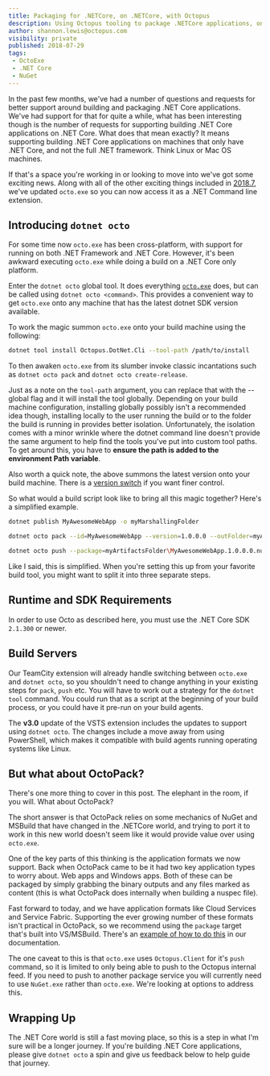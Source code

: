 ```yaml
---
title: Packaging for .NETCore, on .NETCore, with Octopus
description: Using Octopus tooling to package .NETCore applications, on .NETCore
author: shannon.lewis@octopus.com
visibility: private
published: 2018-07-29
tags:
 - OctoExe
 - .NET Core
 - NuGet
---
```



In the past few months, we've had a number of questions and requests for better support around building and packaging .NET Core applications. We've had support for that for quite a while, what has been interesting though is the number of requests for supporting building .NET Core applications on .NET Core. What does that mean exactly? It means supporting building .NET Core applications on machines that only have .NET Core, and not the full .NET framework. Think Linux or Mac OS machines.

If that's a space you're working in or looking to move into we've got some exciting news. Along with all of the other exciting things included in [2018.7](https://octopus.com/blog/octopus-release-2018.7), we've updated `octo.exe` so you can now access it as a .NET Command line extension.

## Introducing `dotnet octo`

For some time now `octo.exe` has been cross-platform, with support for running on both .NET Framework and .NET Core. However, it's been awkward executing `octo.exe` while doing a build on a .NET Core only platform.

Enter the `dotnet octo` global tool. It does everything [`octo.exe`](https://octopus.com/docs/api-and-integration/octo.exe-command-line) does, but can be called using `dotnet octo <command>`. This provides a convenient way to get `octo.exe` onto any machine that has the latest dotnet SDK version available.

To work the magic summon `octo.exe` onto your build machine using the following:
```bash
dotnet tool install Octopus.DotNet.Cli --tool-path /path/to/install
```

To then awaken `octo.exe` from its slumber invoke classic incantations such as `dotnet octo pack` and `dotnet octo create-release`.

Just as a note on the `tool-path` argument, you can replace that with the --global flag and it will install the tool globally. Depending on your build machine configuration, installing globally possibly isn't a recommended idea though, installing locally to the user running the build or to the folder the build is running in provides better isolation. Unfortunately, the isolation comes with a minor wrinkle where the dotnet command line doesn't provide the same argument to help find the tools you've put into custom tool paths. To get around this, you have to **ensure the path is added to the environment Path variable**.

Also worth a quick note, the above summons the latest version onto your build machine. There is a [version switch](https://docs.microsoft.com/en-us/dotnet/core/tools/dotnet-tool-install) if you want finer control.

So what would a build script look like to bring all this magic together? Here's a simplified example.
```bash
dotnet publish MyAwesomeWebApp -o myMarshallingFolder

dotnet octo pack --id=MyAwesomeWebApp --version=1.0.0.0 --outFolder=myArtifactsFolder --basePath=myMarshallingFolder

dotnet octo push --package=myArtifactsFolder\MyAwesomeWebApp.1.0.0.0.nupkg --server=https://my.octopus.url --apiKey API-XXXXXXXXXXXXXXXX
```

Like I said, this is simplified. When you're setting this up from your favorite build tool, you might want to split it into three separate steps.

## Runtime and SDK Requirements

In order to use Octo as described here, you must use the .NET Core SDK `2.1.300` or newer.

## Build Servers

Our TeamCity extension will already handle switching between `octo.exe` and `dotnet octo`, so you shouldn't need to change anything in your existing steps for `pack`,  `push` etc. You will have to work out a strategy for the `dotnet tool` command. You could run that as a script at the beginning of your build process, or you could have it pre-run on your build agents.

The **v3.0** update of the VSTS extension includes the updates to support using `dotnet octo`. The changes include a move away from using PowerShell, which makes it compatible with build agents running operating systems like Linux.

## But what about OctoPack?
There's one more thing to cover in this post. The elephant in the room, if you will. What about OctoPack?

The short answer is that OctoPack relies on some mechanics of NuGet and MSBuild that have changed in the .NETCore world, and trying to port it to work in this new world doesn't seem like it would provide value over using `octo.exe`.

One of the key parts of this thinking is the application formats we now support. Back when OctoPack came to be it had two key application types to worry about. Web apps and Windows apps. Both of these can be packaged by simply grabbing the binary outputs and any files marked as content (this is what OctoPack does internally when building a nuspec file).

Fast forward to today, and we have application formats like Cloud Services and Service Fabric. Supporting the ever growing number of these formats isn't practical in OctoPack, so we recommend using the `package` target that's built into VS/MSBuild. There's an [example of how to do this](https://octopus.com/docs/deployment-examples/deploying-asp.net-core-web-applications) in our documentation.

The one caveat to this is that `octo.exe` uses `Octopus.Client` for it's `push` command, so it is limited to only being able to push to the Octopus internal feed. If you need to push to another package service you will currently need to use `NuGet.exe` rather than `octo.exe`. We're looking at options to address this.

## Wrapping Up

The .NET Core world is still a fast moving place, so this is a step in what I'm sure will be a longer journey. If you're building .NET Core applications, please give `dotnet octo` a spin and give us feedback below to help guide that journey.
